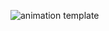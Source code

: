 ![animation template](https://github.com/sonule57/Animation-coffee-templated/assets/127374643/19752d14-77e3-4be0-8187-35187f344868)
